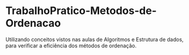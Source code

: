# TrabalhoPratico-Metodos-de-Ordenacao
 Utilizando conceitos vistos nas aulas de Algoritmos e Estrutura de dados, para verificar a eficiência dos métodos de ordenação.
